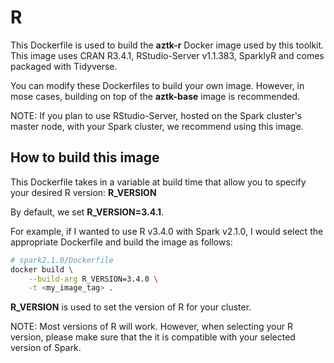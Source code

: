 # R
This Dockerfile is used to build the __aztk-r__ Docker image used by this toolkit. This image uses CRAN R3.4.1, RStudio-Server v1.1.383, SparklyR and comes packaged with Tidyverse.

You can modify these Dockerfiles to build your own image. However, in mose cases, building on top of the __aztk-base__ image is recommended.

NOTE: If you plan to use RStudio-Server, hosted on the Spark cluster's master node, with your Spark cluster, we recommend using this image. 

## How to build this image
This Dockerfile takes in a variable at build time that allow you to specify your desired R version: **R_VERSION** 

By default, we set **R_VERSION=3.4.1**.

For example, if I wanted to use R v3.4.0 with Spark v2.1.0, I would select the appropriate Dockerfile and build the image as follows:
```sh
# spark2.1.0/Dockerfile
docker build \
    --build-arg R_VERSION=3.4.0 \
    -t <my_image_tag> .
```

**R_VERSION** is used to set the version of R for your cluster. 

NOTE: Most versions of R will work. However, when selecting your R version, please make sure that the it is compatible with your selected version of Spark.
